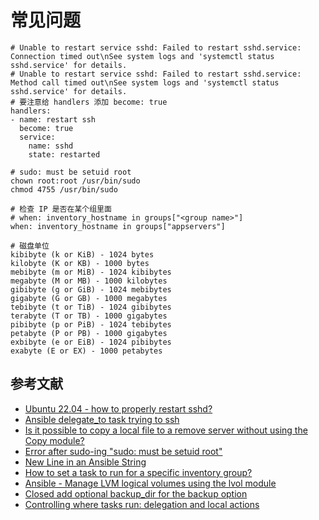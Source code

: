 # 常见问题

```
# Unable to restart service sshd: Failed to restart sshd.service: Connection timed out\nSee system logs and 'systemctl status sshd.service' for details.
# Unable to restart service sshd: Failed to restart sshd.service: Method call timed out\nSee system logs and 'systemctl status sshd.service' for details.
# 要注意给 handlers 添加 become: true
handlers:
- name: restart ssh
  become: true
  service:
    name: sshd
    state: restarted

# sudo: must be setuid root
chown root:root /usr/bin/sudo
chmod 4755 /usr/bin/sudo

# 检查 IP 是否在某个组里面
# when: inventory_hostname in groups["<group name>"]
when: inventory_hostname in groups["appservers"]

# 磁盘单位
kibibyte (k or KiB) - 1024 bytes
kilobyte (K or KB) - 1000 bytes
mebibyte (m or MiB) - 1024 kibibytes
megabyte (M or MB) - 1000 kilobytes
gibibyte (g or GiB) - 1024 mebibytes
gigabyte (G or GB) - 1000 megabytes
tebibyte (t or TiB) - 1024 gibibytes
terabyte (T or TB) - 1000 gigabytes
pibibyte (p or PiB) - 1024 tebibytes
petabyte (P or PB) - 1000 gigabytes
exbibyte (e or EiB) - 1024 pibibytes
exabyte (E or EX) - 1000 petabytes
```

## 参考文献

- [Ubuntu 22.04 - how to properly restart sshd?](https://www.reddit.com/r/ansible/comments/x5xt3b/ubuntu_2204_how_to_properly_restart_sshd/)
- [Ansible delegate_to task trying to ssh](https://stackoverflow.com/questions/45035794/ansible-delegate-to-task-trying-to-ssh)
- [Is it possible to copy a local file to a remove server without using the Copy module?](https://stackoverflow.com/questions/42121346/is-it-possible-to-copy-a-local-file-to-a-remove-server-without-using-the-copy-mo)
- [Error after sudo-ing "sudo: must be setuid root"](https://askubuntu.com/questions/21931/error-after-sudo-ing-sudo-must-be-setuid-root)
- [New Line in an Ansible String](https://stackoverflow.com/questions/61804655/new-line-in-an-ansible-string)
- [How to set a task to run for a specific inventory group?](https://serverfault.com/questions/1074397/how-to-set-a-task-to-run-for-a-specific-inventory-group)
- [Ansible - Manage LVM logical volumes using the lvol module](https://www.freekb.net/Article?id=3073)
- [Closed add optional backup_dir for the backup option](https://github.com/ansible/ansible/issues/16305)
- [Controlling where tasks run: delegation and local actions](https://docs.ansible.com/ansible/latest/playbook_guide/playbooks_delegation.html)
